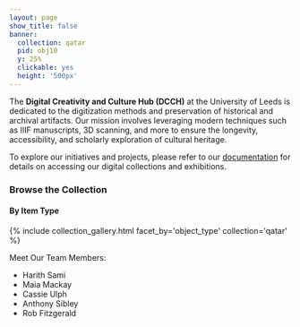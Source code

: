 ```yaml
---
layout: page
show_title: false
banner:
  collection: qatar
  pid: obj10
  y: 25%
  clickable: yes
  height: '500px'
---
```


The **Digital Creativity and Culture Hub (DCCH)** at the University of Leeds is dedicated to the digitization methods and preservation of historical and archival artifacts. Our mission involves leveraging modern techniques such as IIIF manuscripts, 3D scanning, and more to ensure the longevity, accessibility, and scholarly exploration of cultural heritage.

To explore our initiatives and projects, please refer to our [documentation](#) for details on accessing our digital collections and exhibitions.

### Browse the Collection

#### By Item Type
{% include collection_gallery.html facet_by='object_type' collection='qatar' %}


Meet Our Team Members:
- Harith Sami
- Maia Mackay
- Cassie Ulph
- Anthony Sibley
- Rob Fitzgerald